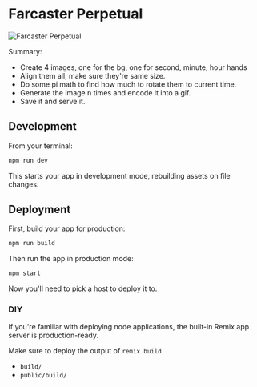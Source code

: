 # Farcaster Perpetual

![Farcaster Perpetual](https://highlight-creator-assets.highlight.xyz/main/image/020701a5-7afa-4607-a2c7-16c89c63f332.png)

Summary:

- Create 4 images, one for the bg, one for second, minute, hour hands
- Align them all, make sure they're same size.
- Do some pi math to find how much to rotate them to current time.
- Generate the image n times and encode it into a gif.
- Save it and serve it.

## Development

From your terminal:

```sh
npm run dev
```

This starts your app in development mode, rebuilding assets on file changes.

## Deployment

First, build your app for production:

```sh
npm run build
```

Then run the app in production mode:

```sh
npm start
```

Now you'll need to pick a host to deploy it to.

### DIY

If you're familiar with deploying node applications, the built-in Remix app server is production-ready.

Make sure to deploy the output of `remix build`

- `build/`
- `public/build/`
